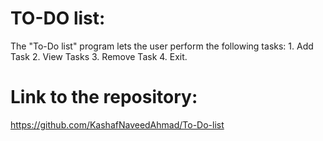 # TO-DO list:
 The "To-Do list" program lets the user perform the following tasks: 1. Add Task 2. View Tasks 3. Remove Task 4. Exit.
# Link to the repository:
  https://github.com/KashafNaveedAhmad/To-Do-list

